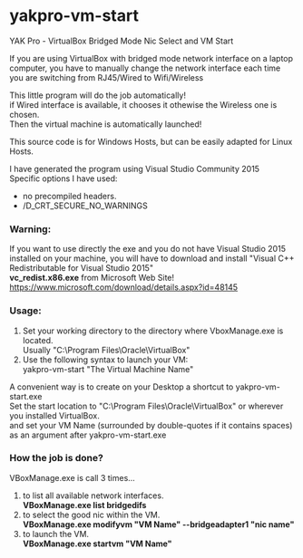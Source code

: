 # yakpro-vm-start
YAK Pro - VirtualBox Bridged Mode Nic Select and VM Start

If you are using VirtualBox with bridged mode network interface on a laptop computer,
you have to manually change the network interface each time you are switching
from RJ45/Wired to Wifi/Wireless

This little program will do the job automatically!  
if Wired interface is available, it chooses it othewise the Wireless one is chosen.  
Then the virtual machine is automatically launched!

This source code is for Windows Hosts, but can be easily adapted for Linux Hosts.

I have generated the program using Visual Studio Community 2015  
Specific options I have used:
 - no precompiled headers.
 - /D_CRT_SECURE_NO_WARNINGS 
 
### Warning: ###
If you want to use directly the exe and you do not have Visual Studio 2015 installed on your machine,
you will have to download and install "Visual C++ Redistributable for Visual Studio 2015"  
**vc_redist.x86.exe** from Microsoft Web Site!
https://www.microsoft.com/download/details.aspx?id=48145


### Usage: ###
 1. Set your working directory to the directory where VboxManage.exe is located.  
Usually "C:\Program Files\Oracle\VirtualBox"
 2. Use the following syntax to launch your VM:  
yakpro-vm-start "The Virtual Machine Name"

A convenient way is to create on your Desktop a shortcut to yakpro-vm-start.exe  
Set the start location to  "C:\Program Files\Oracle\VirtualBox" or wherever you installed VirtualBox.  
and set your VM Name (surrounded by double-quotes if it contains spaces) as an argument after yakpro-vm-start.exe  


### How the job is done? ###
VBoxManage.exe is call 3 times...  
  1. to list all available network interfaces.  
    **VBoxManage.exe list bridgedifs**  
  2. to select the good nic within the VM.  
    **VBoxManage.exe modifyvm "VM Name" --bridgeadapter1 "nic name"**  
  3. to launch the VM.  
    **VBoxManage.exe startvm "VM Name"**  

